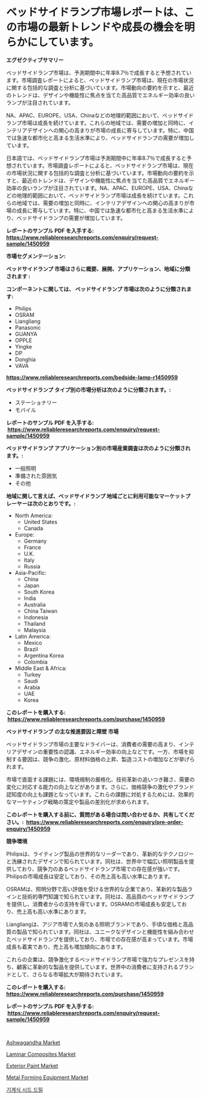 <p><h1>ベッドサイドランプ市場レポートは、この市場の最新トレンドや成長の機会を明らかにしています。</h1></p><p><strong>エグゼクティブサマリー</strong></p>
<p><p>ベッドサイドランプ市場は、予測期間中に年率8.7％で成長すると予想されています。市場調査レポートによると、ベッドサイドランプ市場は、現在の市場状況に関する包括的な調査と分析に基づいています。市場動向の要約を示すと、最近のトレンドは、デザインや機能性に焦点を当てた高品質でエネルギー効率の良いランプが注目されています。</p><p>NA、APAC、EUROPE、USA、Chinaなどの地理的範囲において、ベッドサイドランプ市場は成長を続けています。これらの地域では、需要の増加と同時に、インテリアデザインへの関心の高まりが市場の成長に寄与しています。特に、中国では急速な都市化と高まる生活水準により、ベッドサイドランプの需要が増加しています。</p><p>日本語では、ベッドサイドランプ市場は予測期間中に年率8.7％で成長すると予想されています。市場調査レポートによると、ベッドサイドランプ市場は、現在の市場状況に関する包括的な調査と分析に基づいています。市場動向の要約を示すと、最近のトレンドは、デザインや機能性に焦点を当てた高品質でエネルギー効率の良いランプが注目されています。NA、APAC、EUROPE、USA、Chinaなどの地理的範囲において、ベッドサイドランプ市場は成長を続けています。これらの地域では、需要の増加と同時に、インテリアデザインへの関心の高まりが市場の成長に寄与しています。特に、中国では急速な都市化と高まる生活水準により、ベッドサイドランプの需要が増加しています。</p></p>
<p><strong>レポートのサンプル PDF を入手する: <a href="https://www.reliableresearchreports.com/enquiry/request-sample/1450959">https://www.reliableresearchreports.com/enquiry/request-sample/1450959</a></strong></p>
<p><strong>市場セグメンテーション:</strong></p>
<p><strong> ベッドサイドランプ 市場はさらに概要、展開、アプリケーション、地域に分類されます :</strong></p>
<p><strong>コンポーネントに関しては、 ベッドサイドランプ 市場は次のように分類されます: &nbsp;</strong></p>
<p><ul><li>Philips</li><li>OSRAM</li><li>Liangliang</li><li>Panasonic</li><li>GUANYA</li><li>OPPLE</li><li>Yingke</li><li>DP</li><li>Donghia</li><li>VAVA</li></ul></p>
<p><strong><a href="https://www.reliableresearchreports.com/bedside-lamp-r1450959">https://www.reliableresearchreports.com/bedside-lamp-r1450959</a></strong></p>
<p><strong> ベッドサイドランプ タイプ別の市場分析は次のように分類されます。:</strong></p>
<p><ul><li>ステーショナリー</li><li>モバイル</li></ul></p>
<p><strong>レポートのサンプル PDF を入手する: &nbsp;<a href="https://www.reliableresearchreports.com/enquiry/request-sample/1450959">https://www.reliableresearchreports.com/enquiry/request-sample/1450959</a></strong></p>
<p><strong> ベッドサイドランプ アプリケーション別の市場産業調査は次のように分類されます。:</strong></p>
<p><ul><li>一般照明</li><li>準備された雰囲気</li><li>その他</li></ul></p>
<p><strong>地域に関して言えば、ベッドサイドランプ 地域ごとに利用可能なマーケットプレーヤーは次のとおりです。:</strong></p>
<p><ul>
    <li>
        North America:
        <ul>
            <li>United States</li>
            <li>Canada</li>
        </ul>
    </li>
    <li>
        Europe:
        <ul>
            <li>Germany</li>
            <li>France</li>
            <li>U.K.</li>
            <li>Italy</li>
            <li>Russia</li>
        </ul>
    </li>
    <li>
        Asia-Pacific:
        <ul>
            <li>China</li>
            <li>Japan</li>
            <li>South Korea</li>
            <li>India</li>
            <li>Australia</li>
            <li>China Taiwan</li>
            <li>Indonesia</li>
            <li>Thailand</li>
            <li>Malaysia</li>
        </ul>
    </li>
    <li>
        Latin America:
        <ul>
            <li>Mexico</li>
            <li>Brazil</li>
            <li>Argentina Korea</li>
            <li>Colombia</li>
        </ul>
    </li>
    <li>
        Middle East & Africa:
        <ul>
            <li>Turkey</li>
            <li>Saudi</li>
            <li>Arabia</li>
            <li>UAE</li>
            <li>Korea</li>
        </ul>
    </li>
    </ul></p>
<p><strong>このレポートを購入する: &nbsp;<a href="https://www.reliableresearchreports.com/purchase/1450959">https://www.reliableresearchreports.com/purchase/1450959</a></strong></p>
<p><strong>ベッドサイドランプ の主な推進要因と障壁 市場</strong></p>
<p><p>ベッドサイドランプ市場の主要なドライバーは、消費者の需要の高まり、インテリアデザインの重要性の認識、エネルギー効率の向上などです。一方、市場を抑制する要因は、競争の激化、原材料価格の上昇、製造コストの増加などが挙げられます。</p><p>市場で直面する課題には、環境規制の厳格化、技術革新の追いつき難さ、需要の変化に対応する能力の向上などがあります。さらに、価格競争の激化やブランド認知度の向上も課題となっています。これらの課題に対処するためには、効果的なマーケティング戦略の策定や製品の差別化が求められます。</p></p>
<p><strong>このレポートを購入する前に、質問がある場合は問い合わせるか、共有してください。:&nbsp; <a href="https://www.reliableresearchreports.com/enquiry/pre-order-enquiry/1450959">https://www.reliableresearchreports.com/enquiry/pre-order-enquiry/1450959</a></strong></p>
<p><strong>競争環境</strong></p>
<p><p>Philipsは、ライティング製品の世界的なリーダーであり、革新的なテクノロジーと洗練されたデザインで知られています。同社は、世界中で幅広い照明製品を提供しており、競争力のあるベッドサイドランプ市場での存在感が強いです。Philipsの市場成長は安定しており、その売上高も高い水準にあります。</p><p>OSRAMは、照明分野で高い評価を受ける世界的な企業であり、革新的な製品ラインと技術的専門知識で知られています。同社は、高品質のベッドサイドランプを提供し、消費者からの支持を得ています。OSRAMの市場成長も安定しており、売上高も高い水準にあります。</p><p>Liangliangは、アジア市場で人気のある照明ブランドであり、手頃な価格と高品質の製品で知られています。同社は、ユニークなデザインと機能性を組み合わせたベッドサイドランプを提供しており、市場での存在感が高まっています。市場成長も着実であり、売上高も増加傾向にあります。</p><p>これらの企業は、競争激化するベッドサイドランプ市場で強力なプレゼンスを持ち、顧客に革新的な製品を提供しています。世界中の消費者に支持されるブランドとして、さらなる市場拡大が期待されています。</p></p>
<p><strong>このレポートを購入する: &nbsp; <a href="https://www.reliableresearchreports.com/purchase/1450959">https://www.reliableresearchreports.com/purchase/1450959</a></strong></p>
<p><strong>レポートのサンプル PDF を入手する: &nbsp;<a href="https://www.reliableresearchreports.com/enquiry/request-sample/1450959">https://www.reliableresearchreports.com/enquiry/request-sample/1450959</a></strong><strong></strong></p>
<p>&nbsp;</p>
<p><p><a href="https://skillful-vermicelli-b89.notion.site/Ashwagandha-Market-Size-Growth-and-Forecast-from-2024-2031-e257817b7f0f4df9b8f3011163049c1d">Ashwagandha Market</a></p><p><a href="https://issuu.com/reportprime-2/docs/laminar-composites-market-size-2030.pptx">Laminar Composites Market</a></p><p><a href="https://issuu.com/reportprime-2/docs/exterior-paint-market-size-2030.pptx">Exterior Paint Market</a></p><p><a href="https://github.com/angelajermaine/Market-Research-Report-List-2/blob/main/metal-forming-equipment-market.md">Metal Forming Equipment Market</a></p><p><a href="https://github.com/Penelolack456456/Market-Research-Report-List-1/blob/main/723506619051.md">기계식 시드 드릴</a></p></p>